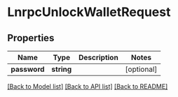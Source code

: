 # LnrpcUnlockWalletRequest

## Properties
Name | Type | Description | Notes
------------ | ------------- | ------------- | -------------
**password** | **string** |  | [optional] 

[[Back to Model list]](../README.md#documentation-for-models) [[Back to API list]](../README.md#documentation-for-api-endpoints) [[Back to README]](../README.md)


